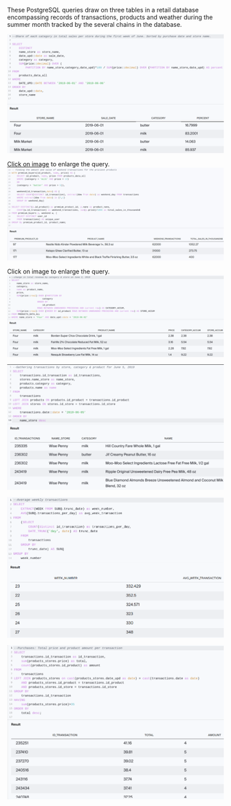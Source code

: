 ﻿These PostgreSQL queries draw on three tables in a retail database encompassing records of transactions, products and weather during the summer month tracked by the several chains in the database. 
 
 
 
 
![](https://github.com/daiichigo/Analytics/blob/main/assets/categsales_share_bystore_date.png)

[Click on image](https://github.com/daiichigo/Analytics/blob/main/assets/amt_value_wkend_premium_.jpg) to enlarge the query.
![](https://github.com/daiichigo/Analytics/blob/main/assets/amt_value_wkend_premium_.jpg)

Click on image to enlarge the query.
![](https://github.com/daiichigo/Analytics/blob/main/assets/changein_totrev_bystore_categ.png)




![](https://github.com/daiichigo/Analytics/blob/main/assets/transactbystore_categ.png)

![](https://github.com/daiichigo/Analytics/blob/main/assets/Avg_week_transact.png)

![](https://github.com/daiichigo/Analytics/blob/main/assets/purchasebytotprice_prodamt_pertransact.png)   


